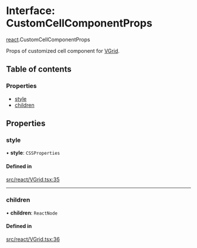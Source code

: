 # Interface: CustomCellComponentProps

[react](../modules/react.md).CustomCellComponentProps

Props of customized cell component for [VGrid](../modules/react.md#experimental_vgrid).

## Table of contents

### Properties

- [style](react.CustomCellComponentProps.md#style)
- [children](react.CustomCellComponentProps.md#children)

## Properties

### style

• **style**: `CSSProperties`

#### Defined in

[src/react/VGrid.tsx:35](https://github.com/inokawa/virtua/blob/9bad093d/src/react/VGrid.tsx#L35)

___

### children

• **children**: `ReactNode`

#### Defined in

[src/react/VGrid.tsx:36](https://github.com/inokawa/virtua/blob/9bad093d/src/react/VGrid.tsx#L36)
